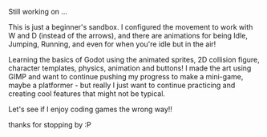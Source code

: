 Still working on ...

This is just a beginner's sandbox. I configured the movement to work with W and D (instead of the arrows), and there are animations for 
being Idle, Jumping, Running, and even for when you're idle but in the air!

Learning the basics of Godot using the animated sprites, 2D collision figure, character templates, physics, animation and buttons!
I made the art using GIMP and want to continue pushing my progress to make a mini-game, maybe a platformer - but really I just
want to continue practicing and creating cool features that might not be typical.

Let's see if I enjoy coding games the wrong way!!

thanks for stopping by :P
